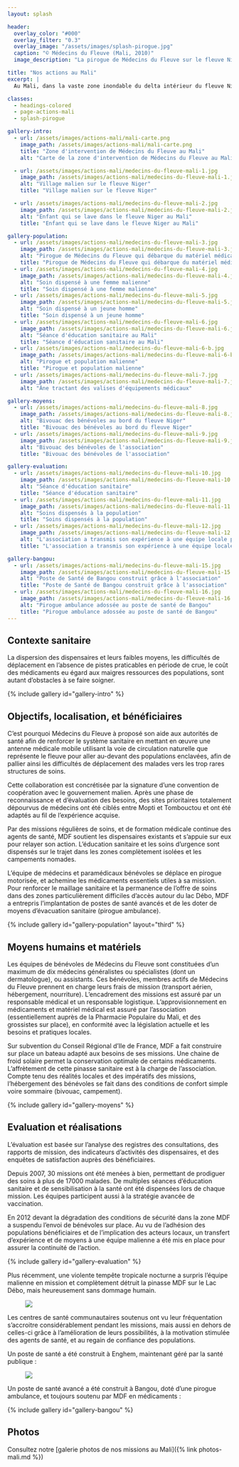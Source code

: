 ```yaml
---
layout: splash

header:
  overlay_color: "#000"
  overlay_filter: "0.3"
  overlay_image: "/assets/images/splash-pirogue.jpg"
  caption: "© Médecins du Fleuve (Mali, 2010)"
  image_description: "La pirogue de Médecins du Fleuve sur le fleuve Niger, au Mali."

title: "Nos actions au Mali"
excerpt: |
  Au Mali, dans la vaste zone inondable du delta intérieur du fleuve Niger vivent un million de cultivateurs et de nomades pêcheurs ou éleveurs en proie aux maladies infectieuses et parasitaires.

classes:
  - headings-colored
  - page-actions-mali
  - splash-pirogue

gallery-intro:
  - url: /assets/images/actions-mali/mali-carte.png
    image_path: /assets/images/actions-mali/mali-carte.png
    title: "Zone d'intervention de Médecins du Fleuve au Mali"
    alt: "Carte de la zone d'intervention de Médecins du Fleuve au Mali"

  - url: /assets/images/actions-mali/medecins-du-fleuve-mali-1.jpg
    image_path: /assets/images/actions-mali/medecins-du-fleuve-mali-1.jpg
    alt: "Village malien sur le fleuve Niger"
    title: "Village malien sur le fleuve Niger"

  - url: /assets/images/actions-mali/medecins-du-fleuve-mali-2.jpg
    image_path: /assets/images/actions-mali/medecins-du-fleuve-mali-2.jpg
    alt: "Enfant qui se lave dans le fleuve Niger au Mali"
    title: "Enfant qui se lave dans le fleuve Niger au Mali"

gallery-population:
  - url: /assets/images/actions-mali/medecins-du-fleuve-mali-3.jpg
    image_path: /assets/images/actions-mali/medecins-du-fleuve-mali-3.jpg
    alt: "Pirogue de Médecins du Fleuve qui débarque du matériel médical au Mali"
    title: "Pirogue de Médecins du Fleuve qui débarque du matériel médical au Mali"
  - url: /assets/images/actions-mali/medecins-du-fleuve-mali-4.jpg
    image_path: /assets/images/actions-mali/medecins-du-fleuve-mali-4.jpg
    alt: "Soin dispensé à une femme malienne"
    title: "Soin dispensé à une femme malienne"
  - url: /assets/images/actions-mali/medecins-du-fleuve-mali-5.jpg
    image_path: /assets/images/actions-mali/medecins-du-fleuve-mali-5.jpg
    alt: "Soin dispensé à un jeune homme"
    title: "Soin dispensé à un jeune homme"
  - url: /assets/images/actions-mali/medecins-du-fleuve-mali-6.jpg
    image_path: /assets/images/actions-mali/medecins-du-fleuve-mali-6.jpg
    alt: "Séance d'éducation sanitaire au Mali"
    title: "Séance d'éducation sanitaire au Mali"
  - url: /assets/images/actions-mali/medecins-du-fleuve-mali-6-b.jpg
    image_path: /assets/images/actions-mali/medecins-du-fleuve-mali-6-b.jpg
    alt: "Pirogue et population malienne"
    title: "Pirogue et population malienne"
  - url: /assets/images/actions-mali/medecins-du-fleuve-mali-7.jpg
    image_path: /assets/images/actions-mali/medecins-du-fleuve-mali-7.jpg
    alt: "Âne tractant des valises d'équipements médicaux"

gallery-moyens:
  - url: /assets/images/actions-mali/medecins-du-fleuve-mali-8.jpg
    image_path: /assets/images/actions-mali/medecins-du-fleuve-mali-8.jpg
    alt: "Bivouac des bénévoles au bord du fleuve Niger"
    title: "Bivouac des bénévoles au bord du fleuve Niger"
  - url: /assets/images/actions-mali/medecins-du-fleuve-mali-9.jpg
    image_path: /assets/images/actions-mali/medecins-du-fleuve-mali-9.jpg
    alt: "Bivouac des bénévoles de l'association"
    title: "Bivouac des bénévoles de l'association"

gallery-evaluation:
  - url: /assets/images/actions-mali/medecins-du-fleuve-mali-10.jpg
    image_path: /assets/images/actions-mali/medecins-du-fleuve-mali-10.jpg
    alt: "Séance d'éducation sanitaire"
    title: "Séance d'éducation sanitaire"
  - url: /assets/images/actions-mali/medecins-du-fleuve-mali-11.jpg
    image_path: /assets/images/actions-mali/medecins-du-fleuve-mali-11.jpg
    alt: "Soins dispensés à la population"
    title: "Soins dispensés à la population"
  - url: /assets/images/actions-mali/medecins-du-fleuve-mali-12.jpg
    image_path: /assets/images/actions-mali/medecins-du-fleuve-mali-12.jpg
    alt: "L'association a transmis son expérience à une équipe locale pour assurer la continuité d'action"
    title: "L'association a transmis son expérience à une équipe locale pour assurer la continuité d'action"

gallery-bangou:
  - url: /assets/images/actions-mali/medecins-du-fleuve-mali-15.jpg
    image_path: /assets/images/actions-mali/medecins-du-fleuve-mali-15.jpg
    alt: "Poste de Santé de Bangou construit grâce à l'association"
    title: "Poste de Santé de Bangou construit grâce à l'association"
  - url: /assets/images/actions-mali/medecins-du-fleuve-mali-16.jpg
    image_path: /assets/images/actions-mali/medecins-du-fleuve-mali-16.jpg
    alt: "Pirogue ambulance adossée au poste de santé de Bangou"
    title: "Pirogue ambulance adossée au poste de santé de Bangou"
---
```

## Contexte sanitaire

La dispersion des dispensaires et leurs faibles moyens,
les difficultés de déplacement en l’absence de pistes praticables en période de crue,
le coût des médicaments eu égard aux maigres ressources des populations,
sont autant d’obstacles à se faire soigner.

{% include gallery id="gallery-intro" %}

## Objectifs, localisation, et bénéficiaires

C’est pourquoi Médecins du Fleuve à proposé son aide aux autorités de santé afin de renforcer le système sanitaire en mettant en œuvre une antenne médicale mobile utilisant la voie de circulation naturelle que représente le fleuve pour aller au-devant des populations enclavées, afin de pallier ainsi les difficultés de déplacement des malades vers les trop rares structures de soins.

Cette collaboration est concrétisée par la signature d’une convention de coopération avec le gouvernement malien.
Après une phase de reconnaissance et d’évaluation des besoins, des sites prioritaires totalement dépourvus de médecins ont été ciblés entre Mopti et Tombouctou et ont été adaptés au fil de l’expérience acquise.

Par des missions régulières de soins, et de formation médicale continue des agents de santé, MDF soutient les dispensaires existants et s’appuie sur eux pour relayer son action. L’éducation sanitaire et les soins d’urgence sont dispensés sur le trajet dans les zones complètement isolées et les campements nomades.

L’équipe de médecins et paramédicaux bénévoles se déplace en pirogue motorisée, et achemine les médicaments essentiels utiles à sa mission. Pour renforcer le maillage sanitaire et la permanence de l’offre de soins dans des zones particulièrement difficiles d’accès autour du lac Débo, MDF a entrepris l’implantation de postes de santé avancés et de les doter de moyens d’évacuation sanitaire (pirogue ambulance).


{% include gallery id="gallery-population" layout="third" %}

## Moyens humains et matériels

Les équipes de bénévoles de Médecins du Fleuve sont constituées d’un maximum de dix médecins généralistes ou spécialistes (dont un dermatologue), ou assistants. Ces bénévoles, membres actifs de Médecins du Fleuve prennent en charge leurs frais de mission (transport aérien, hébergement, nourriture). L’encadrement des missions est assuré par un responsable médical et un responsable logistique.
L’approvisionnement en médicaments et matériel médical est assuré par l’association (essentiellement auprès de la Pharmacie Populaire du Mali, et des grossistes sur place), en conformité avec la législation actuelle et les besoins et pratiques locales.

 Sur subvention du Conseil Régional d’Ile de France, MDF a fait construire sur place un bateau adapté aux besoins de ses missions. Une chaine de froid solaire permet la conservation optimale de certains médicaments. L’affrètement de cette pinasse sanitaire est à la charge de l’association. Compte tenu des réalités locales et des impératifs des missions, l’hébergement des bénévoles se fait dans des conditions de confort simple voire sommaire (bivouac, campement).


{% include gallery id="gallery-moyens" %}

## Evaluation et réalisations

L’évaluation est basée sur l’analyse des registres des consultations,
des rapports de mission, des indicateurs d’activités des dispensaires,
et des enquêtes de satisfaction auprès des bénéficiaires.

Depuis 2007, 30 missions ont été menées à bien, permettant de prodiguer des soins à plus de 17000 malades.
De multiples séances d’éducation sanitaire et de sensibilisation à la santé ont
été dispensées lors de chaque mission.
Les équipes participent aussi à la stratégie avancée de vaccination.

En 2012 devant la dégradation des conditions de sécurité dans la zone MDF a suspendu l’envoi
de bénévoles sur place. Au vu de l’adhésion des populations bénéficiaires
et de l’implication des acteurs locaux, un transfert d’expérience
et de moyens à une équipe malienne a été mis en place
pour assurer la continuité de l’action.

{% include gallery id="gallery-evaluation" %}

<div class="page-text-right-photo">
<p>
  Plus récemment, une violente tempête tropicale nocturne a surpris
  l’équipe malienne en mission et complètement détruit la pinasse MDF sur le Lac Débo,
  mais heureusement sans dommage humain.
  </p>
  <figure class="align-right">
    <a class="image-popup"
      href="/assets/images/actions-mali/medecins-du-fleuve-mali-13-tempete.jpg"
      title="Pinasse détruite suite à une tempête nocturne"
    >
      <img src="/assets/images/actions-mali/medecins-du-fleuve-mali-13-tempete.jpg" />
    </a>
  </figure>
</div>

Les centres de santé communautaires soutenus ont vu leur fréquentation s’accroitre
considérablement pendant les missions, mais aussi en dehors de celles-ci
grâce à l’amélioration de leurs possibilités,
à la motivation stimulée des agents de santé, et au regain de confiance des populations.

<div class="page-text-right-photo">
  <p>Un poste de santé a été construit à Enghem, maintenant géré par la santé publique :</p>

  <figure class="align-right">
    <a class="image-popup"
    href="/assets/images/actions-mali/medecins-du-fleuve-mali-14.jpg"
    title="Poste de santé construit à Bangou"
    >
      <img src="/assets/images/actions-mali/medecins-du-fleuve-mali-14.jpg" lazy />
    </a>
  </figure>
</div>


Un poste de santé avancé a été construit à Bangou, doté d’une pirogue ambulance,
et toujours soutenu par MDF en médicaments :

{% include gallery id="gallery-bangou" %}

## Photos
Consultez notre [galerie photos de nos missions au Mali]({% link photos-mali.md %})
